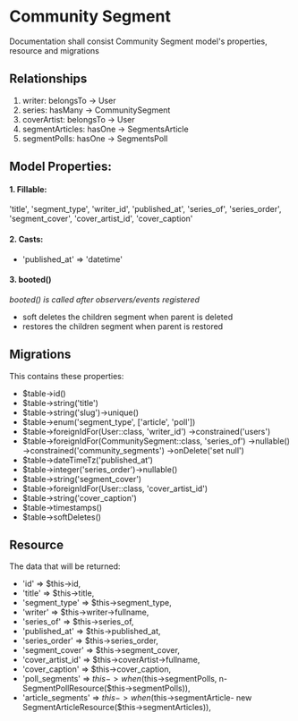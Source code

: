 # Community Segment 

Documentation shall consist Community Segment model's properties, resource and migrations

## Relationships 
1. writer: belongsTo -> User 
2. series: hasMany -> CommunitySegment
3. coverArtist: belongsTo  -> User
4. segmentArticles: hasOne -> SegmentsArticle 
5. segmentPolls: hasOne -> SegmentsPoll

## Model Properties:

#### 1. Fillable: 
'title', 'segment_type', 'writer_id', 'published_at', 'series_of', 'series_order', 'segment_cover', 'cover_artist_id', 'cover_caption'

#### 2. Casts:
- 'published_at' => 'datetime'

#### 3. booted()
*booted() is called after observers/events registered*
- soft deletes the children segment when parent is deleted 
- restores the children segment when parent is restored

## Migrations
This contains these properties: 

- $table->id()
- $table->string('title')
- $table->string('slug')->unique()
- $table->enum('segment_type', ['article', 'poll'])
- $table->foreignIdFor(User::class, 'writer_id')
    ->constrained('users')
- $table->foreignIdFor(CommunitySegment::class, 'series_of')
    ->nullable()
    ->constrained('community_segments')
    ->onDelete('set null')
- $table->dateTimeTz('published_at')
- $table->integer('series_order')->nullable()
- $table->string('segment_cover')
- $table->foreignIdFor(User::class, 'cover_artist_id')
- $table->string('cover_caption')
- $table->timestamps()
- $table->softDeletes()

## Resource
The data that will be returned:

- 'id' => $this->id,
- 'title' => $this->title,
- 'segment_type' => $this->segment_type,
- 'writer' => $this->writer->fullname,
- 'series_of' => $this->series_of,
- 'published_at' => $this->published_at,
- 'series_order' => $this->series_order,
- 'segment_cover' => $this->segment_cover,
- 'cover_artist_id' => $this->coverArtist->fullname,
- 'cover_caption' => $this->cover_caption,
- 'poll_segments' => $this->when($this->segmentPolls, n- SegmentPollResource($this->segmentPolls)),
- 'article_segments' => $this->when($this->segmentArticle- new SegmentArticleResource($this->segmentArticles)),







